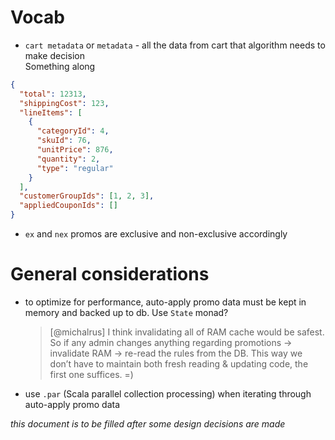 # Vocab
- `cart metadata` or `metadata` - all the data from cart that algorithm needs to make decision    
Something along    
```json
{
  "total": 12313,
  "shippingCost": 123,
  "lineItems": [
    {
      "categoryId": 4,
      "skuId": 76,
      "unitPrice": 876,
      "quantity": 2,
      "type": "regular"
    }
  ],
  "customerGroupIds": [1, 2, 3],
  "appliedCouponIds": []
}
```
- `ex` and `nex` promos are exclusive and non-exclusive accordingly

# General considerations
- to optimize for performance, auto-apply promo data must be kept in memory and backed up to db. Use `State` monad?
  > [@michalrus] I think invalidating all of RAM cache would be safest. So if any admin changes anything regarding promotions → invalidate RAM → re-read the rules from the DB. This way we don’t have to maintain both fresh reading & updating code, the first one suffices. =)
- use `.par` (Scala parallel collection processing) when iterating through auto-apply promo data

_this document is to be filled after some design decisions are made_

